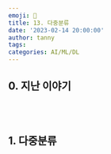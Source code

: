 ```yaml
---
emoji: 🔮
title: 13. 다중분류
date: '2023-02-14 20:00:00'
author: tanny
tags: 
categories: AI/ML/DL
---
```


## 0. 지난 이야기


<br>
<br>

## 1. 다중분류
